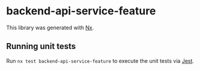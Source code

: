 # backend-api-service-feature

This library was generated with [Nx](https://nx.dev).

## Running unit tests

Run `nx test backend-api-service-feature` to execute the unit tests via [Jest](https://jestjs.io).
